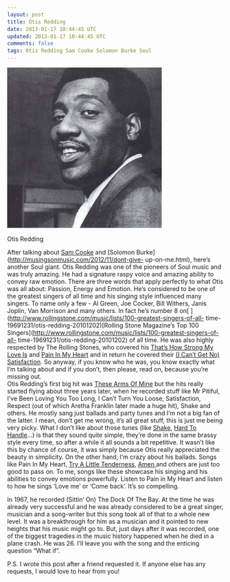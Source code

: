 ```yaml
---           
layout: post
title: Otis Redding
date: 2013-01-17 10:44:45 UTC
updated: 2013-01-17 10:44:45 UTC
comments: false
tags: Otis Redding Sam Cooke Solomon Burke Soul
---
```

![](/img/2Fwp-content2Fuploads2F20122F012FOtis-Redding.jpg)

Otis Redding

After talking about [Sam
Cooke](http://musingsonmusic.com/2012/11/sam-cooke.html) and
[Solomon Burke](http://musingsonmusic.com/2012/11/dont-give-
up-on-me.html), here’s another Soul giant. Otis Redding was one of the
pioneers of Soul music and was truly amazing. He had a signature raspy voice
and amazing ability to convey raw emotion. There are three words that apply
perfectly to what Otis was all about: Passion, Energy and Emotion. He’s
considered to be one of the greatest singers of all time and his singing style
influenced many singers. To name only a few - Al Green, Joe Cocker, Bill
Withers, Janis Joplin, Van Morrison and many others. In fact he’s number 8 on[
](http://www.rollingstone.com/music/lists/100-greatest-singers-of-all-
time-19691231/otis-redding-20101202)[Rolling Stone Magazine’s Top 100
Singers](http://www.rollingstone.com/music/lists/100-greatest-singers-of-all-
time-19691231/otis-redding-20101202) of all time. He was also highly respected
by The Rolling Stones, who covered his [That’s How Strong My Love
Is](http://www.youtube.com/watch?v=sW-TtMKBCh4) and [Pain In My
Heart](http://www.youtube.com/watch?v=puydDR7gRmU) and in return he covered
their [(I Can’t Get No)
Satisfaction](http://www.youtube.com/watch?v=gmnZRBTPzg0). So anyway, if you
know who he was, you know exactly what I’m talking about and if you don’t,
then please, read on, because you’re missing out.  
Otis Redding’s first big hit was [These Arms Of
Mine](http://www.youtube.com/watch?v=jqVrNK4uiB4) but the hits really started
flying about three years later, when he recorded stuff like Mr Pitiful, I’ve
Been Loving You Too Long, I Can’t Turn You Loose, Satisfaction, Respect (out
of which Aretha Franklin later made a huge hit), Shake and others. He mostly
sang just ballads and party tunes and I’m not a big fan of the latter. I mean,
don’t get me wrong, it’s all great stuff, this is just me being very picky.
What I don’t like about those tunes (like
[Shake](http://www.youtube.com/watch?v=ohkFgdCE2yQ), [Hard To
Handle](http://www.youtube.com/watch?v=1ZxN9iQM7OY)...) is that they sound
quite simple, they’re done in the same brassy style every time, so after a
while it all sounds a bit repetitive. It wasn’t like this by chance of course,
it was simply because Otis really appreciated the beauty in simplicity. On the
other hand, I’m crazy about his ballads. Songs like Pain In My Heart, [Try A
Little Tenderness](http://www.youtube.com/watch?v=TXmLjbTBcdU), [Amen
](http://www.youtube.com/watch?v=sJUWn-26jkw)and others are just too good to
pass on. To me, songs like these showcase his singing and his abilities to
convey emotions powerfully. Listen to Pain in My Heart and listen to how he
sings ‘Love me’ or ‘Come back’. It’s so compelling.  

  
  
In 1967, he recorded (Sittin’ On) The Dock Of The Bay. At the time he was
already very successful and he was already considered to be a great singer,
musician and a song-writer but this song took all of that to a whole new
level. It was a breakthrough for him as a musician and it pointed to new
heights that his music might go to. But, just days after it was recorded, one
of the biggest tragedies in the music history happened when he died in a plane
crash. He was 26. I’ll leave you with the song and the enticing question “What
if”.  

  
P.S. I wrote this post after a friend requested it. If anyone else has any
requests, I would love to hear from you!

